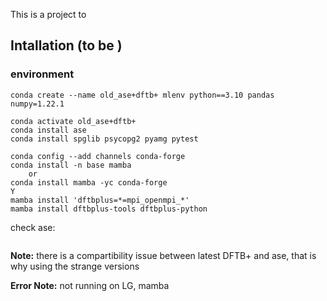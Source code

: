 This is a project to 


## Intallation (to be )

### environment


```
conda create --name old_ase+dftb+ mlenv python==3.10 pandas numpy=1.22.1

conda activate old_ase+dftb+ 
conda install ase
conda install spglib psycopg2 pyamg pytest

conda config --add channels conda-forge
conda install -n base mamba
    or 
conda install mamba -yc conda-forge
Y
mamba install 'dftbplus=*=mpi_openmpi_*'
mamba install dftbplus-tools dftbplus-python
```

check ase:
```

```



**Note:** there is a compartibility issue between latest DFTB+ and ase, that is why using the strange versions

**Error Note:** not running on LG, mamba  